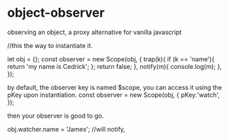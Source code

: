 # object-observer
observing an object, a proxy alternative for vanilla javascript


//this the way to instantiate it.

let obj = {};
const observer = new Scope(obj, {
    trap(k){
        if (k == 'name'){
            return 'my name is Cedrick';
        };
        return false;
    },
    notify(m){
        console.log(m);
    },
});


by default, the observer key is named $scope, you can access it using the pKey upon instantiation.
const observer = new Scope(obj, {
  pKey:'watch',
});


then your observer is good to go.

obj.watcher.name = 'James'; //will notify,
